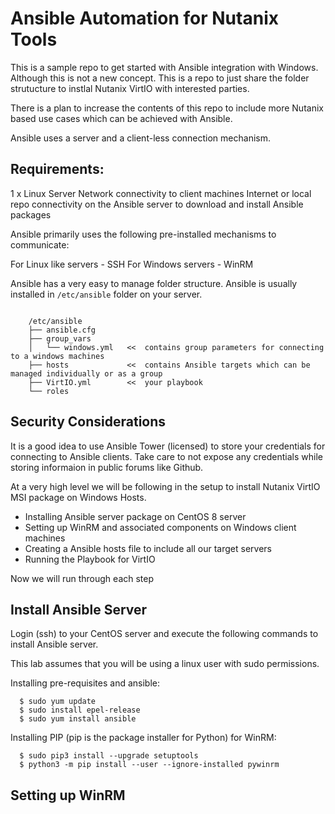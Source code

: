 # Ansible Automation for Nutanix Tools

This is a sample repo to get started with Ansible integration with Windows. Although this is not a new concept. This is a repo to just share the folder strutucture to instlal Nutanix VirtIO with interested parties. 

There is a plan to increase the contents of this repo to include more Nutanix based use cases which can be achieved with Ansible.

Ansible uses a server and a client-less connection mechanism.

## Requirements:


1 x Linux Server
Network connectivity to client machines
Internet or local repo connectivity on the Ansible server to download and install Ansible packages 

Ansible primarily uses the following pre-installed mechanisms to communicate:

For Linux like servers - SSH 
For Windows servers - WinRM 

Ansible has a very easy to manage folder structure. Ansible is usually installed in ``/etc/ansible`` folder on your server.

```

    /etc/ansible
    ├── ansible.cfg      
    ├── group_vars
    │   └── windows.yml   <<  contains group parameters for connecting to a windows machines
    ├── hosts             <<  contains Ansible targets which can be managed individually or as a group 
    ├── VirtIO.yml        <<  your playbook
    └── roles
```

## Security Considerations

It is a good idea to use Ansible Tower (licensed) to store your credentials for connecting to Ansible clients. Take care to not expose any credentials while storing informaion in public forums like Github.

At a very high level we will be following in the setup to install Nutanix VirtIO MSI package on Windows Hosts.

- Installing Ansible server package on CentOS 8 server
- Setting up WinRM and associated components on Windows client machines
- Creating a Ansible hosts file to include all our target servers
- Running the Playbook for VirtIO 

Now we will run through each step

## Install Ansible Server

Login (ssh) to your CentOS server and execute the following commands to install Ansible server.

This lab assumes that you will be using a linux user with sudo permissions.

Installing pre-requisites and ansible:

```
  $ sudo yum update
  $ sudo install epel-release
  $ sudo yum install ansible
```

Installing PIP (pip is the package installer for Python) for WinRM:

```
  $ sudo pip3 install --upgrade setuptools
  $ python3 -m pip install --user --ignore-installed pywinrm
```

## Setting up WinRM

